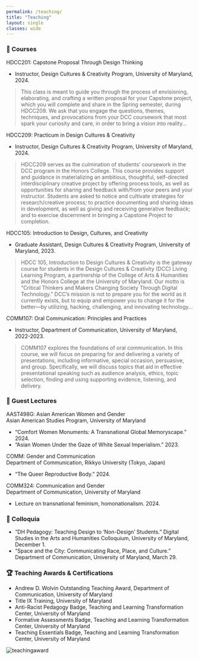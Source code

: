 ```yaml
---
permalink: /teaching/
title: "Teaching"
layout: single
classes: wide
---
```


### 📝 Courses
HDCC201: Capstone Proposal Through Design Thinking  

- Instructor, Design Cultures & Creativity Program, University of Maryland, 2024.

> This class is meant to guide you through the process of envisioning, elaborating, and crafting a written proposal for your Capstone project, which you will complete and share in the Spring semester, during HDCC209. We ask that you engage the questions, themes, techniques, and provocations from your DCC coursework that most spark your curiosity and care, in order to bring a vision into reality...

HDCC209: Practicum in Design Cultures & Creativity  

- Instructor, Design Cultures & Creativity Program, University of Maryland, 2024.

> HDCC209 serves as the culmination of students’ coursework in the DCC program in the Honors College. This course provides support and guidance in materializing an ambitious, thoughtful, self-directed interdisciplinary creative project by offering process tools, as well as opportunities for sharing and feedback with/from your peers and your instructor. Students are asked to notice and cultivate strategies for research/creative process; to practice documenting and sharing ideas in development, as well as giving and receiving generative feedback; and to exercise discernment in bringing a Capstone Project to completion. 

HDCC105: Introduction to Design, Cultures, and Creativity  

- Graduate Assistant, Design Cultures & Creativity Program, University of Maryland, 2023.

> HDCC 105, Introduction to Design Cultures & Creativity is the gateway course for students in the Design Cultures & Creativity (DCC) Living Learning Program, a partnership of the College of Arts & Humanities and the Honors College at the University of Maryland. Our motto is “Critical Thinkers and Makers Changing Society Through Digital Technology.” DCC’s mission is not to prepare you for the world as it currently exists, but to equip and empower you to change it for the better—by utilizing, hacking, challenging, and innovating technology...

COMM107: Oral Communication: Principles and Practices  

- Instructor, Department of Communication, University of Maryland, 2022-2023.

> COMM107 explores the foundations of oral communication. In this course, we will focus on preparing for and delivering a variety of presentations, including informative, special occasion, persuasive, and group. Specifically, we will discuss topics that aid in effective presentational speaking such as audience analysis, ethics, topic selection, finding and using supporting evidence, listening, and delivery.

### 📝 Guest Lectures
AAST498G: Asian American Women and Gender  
Asian American Studies Program, University of Maryland
- “Comfort Women Monuments: A Transnational Global Memoryscape.” 2024.
- “Asian Women Under the Gaze of White Sexual Imperialism.” 2023.

COMM: Gender and Communication  
Department of Communication, Rikkyo University (Tokyo, Japan)
- “The Queer Reproductive Body.” 2024.

COMM324: Communication and Gender  
Department of Communication, University of Maryland
- Lecture on transnational feminism, homonationalism. 2024.

### 📝 Colloquia
- “DH Pedagogy: Teaching Design to ‘Non-Design’ Students.” Digital Studies in the Arts and Humanities Colloquium, University of Maryland, December 1.
- “Space and the City: Communicating Race, Place, and Culture.” Department of Communication, University of Maryland, March 29.

### 🏆 Teaching Awards & Certifications
- Andrew D. Wolvin Outstanding Teaching Award, Department of Communication, University of Maryland
- Title IX Training, University of Maryland
- Anti-Racist Pedagogy Badge, Teaching and Learning Transformation Center, University of Maryland
- Formative Assessments Badge, Teaching and Learning Transformation Center, University of Maryland
- Teaching Essentials Badge, Teaching and Learning Transformation Center, University of Maryland

![teachingaward](/assets/images/teachingaward.png)
